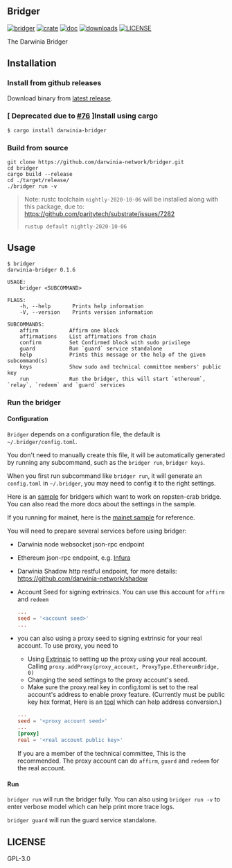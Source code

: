 ## Bridger

[![bridger](https://github.com/darwinia-network/bridger/workflows/bridger/badge.svg)](https://github.com/darwinia-network/bridger)
[![crate](https://img.shields.io/crates/v/darwinia-bridger.svg)](https://crates.io/crates/darwinia-bridger)
[![doc](https://img.shields.io/badge/current-docs-brightgreen.svg)](https://docs.rs/darwinia-bridger/)
[![downloads](https://img.shields.io/crates/d/darwinia-bridger.svg)](https://crates.io/crates/darwinia-bridger)
[![LICENSE](https://img.shields.io/crates/l/darwinia-bridger.svg)](https://choosealicense.com/licenses/gpl/)

The Darwinia Bridger

## Installation

### Install from github releases

Download binary from [latest release](https://github.com/darwinia-network/bridger/releases/latest).

### [ Deprecated due to [#76](https://github.com/darwinia-network/bridger/issues/76) ]Install using cargo

```
$ cargo install darwinia-bridger
```

### Build from source

```
git clone https://github.com/darwinia-network/bridger.git
cd bridger
cargo build --release
cd ./target/release/
./bridger run -v
```

> Note: rustc toolchain `nightly-2020-10-06` will be installed along with this package, due to: https://github.com/paritytech/substrate/issues/7282
>
> ```rustup default nightly-2020-10-06```

## Usage

```
$ bridger
darwinia-bridger 0.1.6

USAGE:
    bridger <SUBCOMMAND>

FLAGS:
    -h, --help       Prints help information
    -V, --version    Prints version information

SUBCOMMANDS:
    affirm          Affirm one block
    affirmations    List affirmations from chain
    confirm         Set Confirmed block with sudo privilege
    guard           Run `guard` service standalone
    help            Prints this message or the help of the given subcommand(s)
    keys            Show sudo and technical committee members' public key
    run             Run the bridger, this will start `ethereum`, `relay`, `redeem` and `guard` services
```

### Run the bridger

#### Configuration

`Bridger` depends on a configuration file, the default is `~/.bridger/config.toml`. 

You don't need to manually create this file, it will be automatically generated by running any subcommand, such as the `bridger run`, `bridger keys`.

When you first run subcommand like ```bridger run```, it will generate an ```config.toml``` in ```~/.bridger```, you may need to config it to the right settings.

Here is an [sample](./.maintain/ropsten_crab_config.toml.sample) for bridgers which want to work on ropsten-crab bridge.
You can also read the more docs about the settings in the sample.

If you running for mainet, here is the [mainet sample](./.maintain/mainet_config.toml.sample) for reference.

You will need to prepare several services before using bridger:
- Darwinia node websocket json-rpc endpoint
- Ethereum json-rpc endpoint, e.g. [Infura](https://infura.io/)
- Darwinia Shadow http restful endpoint, for more details: https://github.com/darwinia-network/shadow
- Account Seed for signing extrinsics. You can use this account for `affirm` and `redeem`
  ```toml
  ...
  seed = '<account seed>'
  ...
  ```
- you can also using a proxy seed to signing extrinsic for your real account. To use proxy, you need to
    + Using [Extrinsic](https://apps.darwinia.network/#/extrinsics) to setting up the proxy using your real account. Calling ```proxy.addProxy(proxy_account, ProxyType.EthereumBridge, 0)```
    + Changing the seed settings to the proxy account's seed.
    + Make sure the proxy.real key in config.toml is set to the real account's address to enable proxy feature. (Currently must be public key hex format, Here is an [tool](https://crab.subscan.io/tools/ss58_transform) which can help address conversion.)    
  
  ```toml
  ...
  seed = '<proxy account seed>' 
  ...
  [proxy]
  real = '<real account public key>'
  ``` 
      
  If you are a member of the technical committee, This is the recommended. The proxy account can do `affirm`, `guard` and `redeem` for the real account.
      
#### Run

`bridger run` will run the bridger fully. You can also using ```bridger run -v``` to enter verbose model which can help print more trace logs.    

`bridger guard` will run the guard service standalone.

## LICENSE

GPL-3.0
